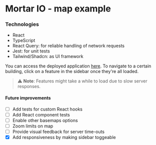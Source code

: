 # Mortar IO - map example

### Technologies

- React
- TypeScript
- React Query: for reliable handling of network requests
- Jest: for unit tests
- Tailwind/Shadcn: as UI framework

You can access the deployed application [here](https://pietert2000.github.io/mortar-io/).
To navigate to a certain building, click on a feature in the sidebar once they're all loaded.

> :warning: **Note**: Features might take a while to load due to slow server responses.

#### Future improvements

- [ ] Add tests for custom React hooks
- [ ] Add React component tests
- [ ] Enable other basemaps options
- [ ] Zoom limits on map
- [ ] Provide visual feedback for server time-outs
- [x] Add responsiveness by making sidebar toggeable
